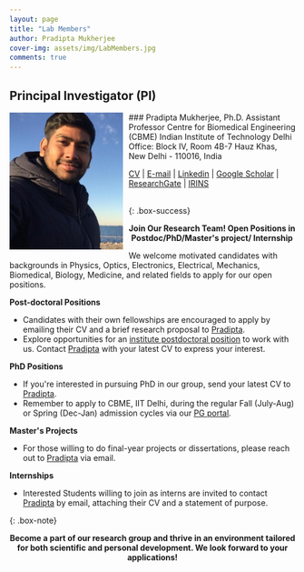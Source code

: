 ```yaml
---
layout: page
title: "Lab Members"
author: Pradipta Mukherjee
cover-img: assets/img/LabMembers.jpg
comments: true
---
```


## Principal Investigator (PI)

<img style="float: left; margin:0 10px 10px 0" src="/images/Headshot_Mukherjee.jpg" width="200"/>
### Pradipta Mukherjee, Ph.D.   
Assistant Professor   
Centre for Biomedical Engineering (CBME)   
Indian Institute of Technology Delhi   
Office: Block IV, Room 4B-7   
Hauz Khas, New Delhi - 110016, India
  
[CV](/PDF/CV_PradiptaMukherjee.pdf) | [E-mail](mailto:pmukherjee@cbme.iitd.ac.in) |  [Linkedin](https://www.linkedin.com/in/pmukherjee-iitd/) | [Google Scholar](https://scholar.google.co.jp/citations?hl=en&user=MUwLzbEAAAAJ&view_op=list_works) | [ResearchGate](https://www.researchgate.net/profile/Pradipta-Mukherjee) | [IRINS](https://iitd.irins.org/profile/508557)
<br/>
<br/>

{: .box-success}
<center> <b>Join Our Research Team! Open Positions in Postdoc/PhD/Master's project/ Internship</b></center>
  

We welcome motivated candidates with backgrounds in Physics, Optics, Electronics, Electrical, Mechanics, Biomedical, Biology, Medicine, and related fields to apply for our open positions.

**Post-doctoral Positions**
- Candidates with their own fellowships are encouraged to apply by emailing their CV and a brief research proposal to [Pradipta](mailto:pmukherjee@cbme.iitd.ac.in).
- Explore opportunities for an [institute postdoctoral position](https://home.iitd.ac.in/jobs-iitd/) to work with us. Contact [Pradipta](mailto:pmukherjee@cbme.iitd.ac.in) with your latest CV to express your interest.

**PhD Positions**
- If you're interested in pursuing PhD in our group, send your latest CV to [Pradipta](mailto:pmukherjee@cbme.iitd.ac.in).
- Remember to apply to CBME, IIT Delhi, during the regular Fall (July-Aug) or Spring (Dec-Jan) admission cycles via our [PG portal](https://ecampus.iitd.ac.in/PGADM/login).

**Master's Projects**
- For those willing to do final-year projects or dissertations, please reach out to [Pradipta](mailto:pmukherjee@cbme.iitd.ac.in) via email.

**Internships**
- Interested Students willing to join as interns are invited to contact [Pradipta](mailto:pmukherjee@cbme.iitd.ac.in) by email, attaching their CV and a statement of purpose.

{: .box-note}
<center> <b>Become a part of our research group and thrive in an environment tailored for both scientific and personal development. We look forward to your applications!</b></center>
